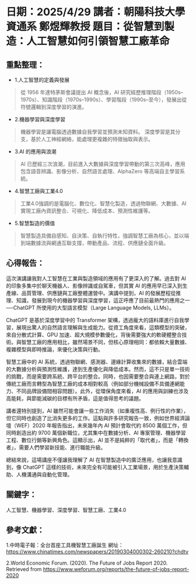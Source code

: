 # 日期：2025/4/29  講者：朝陽科技大學資通系 鄭煜輝教授  題目：從智慧到製造：人工智慧如何引領智慧工廠革命

## 重點整理：

* 1.人工智慧的定義與發展
>從 1956 年達特茅斯會議提出 AI 概念後，AI 研究經歷推理階段（1950s–1970s）、知識階段（1970s–1990s）、學習階段（1990s–至今），發展出從符號邏輯到深度學習的演進。

* 2.機器學習與深度學習
>機器學習是讓電腦透過數據自我學習並預測未知資料。
深度學習是其分支，基於人工神經網絡，能處理更複雜的特徵抽取與表示。

* 3.AI 的應用與浪潮
>AI 已歷經三次浪潮，目前進入大數據與深度學習帶動的第三次高峰，應用包含語音辨識、影像分析、自然語言處理、AlphaZero 等高端自主學習系統。

* 4.智慧工廠與工業4.0
>工業4.0強調的是電腦化、數位化、智慧化製造，透過物聯網、大數據、AI 實現工廠內資訊整合、可視化、降低成本、預測性維護等。

* 5.智慧製造的價值
>智慧製造具備自感知、自決策、自執行特性，強調智慧工廠為核心，並以端到端數據流與網通互聯支撐，帶動產品、流程、供應鏈全面升級。

## 心得報告：

這次演講讓我對人工智慧在工業與製造領域的應用有了更深入的了解。過去對 AI 的印象多集中於聊天機器人、影像辨識或自駕車，但其實 AI 的應用早已深入到生產線、品質管理、供應鏈與工廠整體運營中。演講中提到，AI 的發展歷程從推理、知識，發展到現今的機器學習與深度學習，這正呼應了目前最熱門的應用之一──ChatGPT 所使用的大型語言模型（Large Language Models, LLMs）。

ChatGPT 是基於深度學習中的 Transformer 架構，透過龐大的語料庫進行自我學習，展現出驚人的自然語言理解與生成能力。從資工角度來看，這類模型的突破，來自分散式計算、GPU 加速、超大規模參數優化，背後需要強大的軟硬體整合技術。與智慧工廠的應用相比，雖然場景不同，但核心原理相同：都依賴大量數據、複雜模型與即時推論，來優化決策與行動。

智慧工廠中的 AI 系統，透過物聯網、感測器、邊緣計算收集來的數據，結合雲端的大數據分析與預測性維護，達到生產優化與降低成本。然而，這不只是單一技術的挑戰，而是需要跨系統、跨平台的整合。同時，也因需要整合與連上網路，對於傳統工廠而言轉型為智慧工廠的成本相對較高（例如部分機械設備不具備連網能力、不同品牌設備間相容問題）。此外，從環保角度來看，AI 的應用與訓練也涉及高能耗，與節能減碳的目標有所矛盾，這是值得思考的議題。

講者還特別提到，AI 雖然可能會讓一些工作消失（如重複性高、例行性的作業），但它同時也創造了比消失更多的工作。這點與許多研究報告一致，例如世界經濟論壇（WEF）2020 年報告指出，未來幾年內 AI 預計會取代約 8500 萬個工作，但同時創造出約 9700 萬個新職位，尤其集中在數據分析、AI 專案管理、機器學習工程、數位行銷等新興角色。這顯示出，AI 並不是純粹的「取代者」，而是「轉換者」，需要人們學習新技能、進行職能升級。

總結來說，這場講座不僅讓我理解了 AI 在智慧製造中的廣泛應用，也讓我意識到，像 ChatGPT 這樣的技術，未來完全有可能被引入工業場景，用於生產決策輔助、人機溝通與自動化管理。

## 關鍵字：
人工智慧、機器學習、深度學習、智慧工廠、工業4.0

## 參考文獻：

1.中時電子報：全台首座工具機智慧工廠誕生 網址：https://www.chinatimes.com/newspapers/20190304000302-260210?chdtv

2.World Economic Forum. (2020). The Future of Jobs Report 2020. Retrieved from https://www.weforum.org/reports/the-future-of-jobs-report-2020
